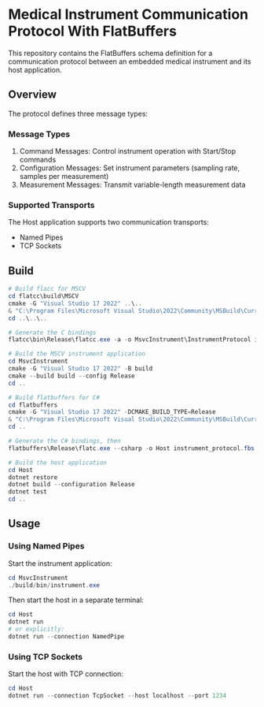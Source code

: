 # Medical Instrument Communication Protocol With FlatBuffers

This repository contains the FlatBuffers schema definition for a communication protocol between an embedded medical instrument and its host application.

## Overview

The protocol defines three message types:

### Message Types

1. Command Messages: Control instrument operation with Start/Stop commands
2. Configuration Messages: Set instrument parameters (sampling rate, samples per measurement)  
3. Measurement Messages: Transmit variable-length measurement data

### Supported Transports

The Host application supports two communication transports:

- Named Pipes
- TCP Sockets

## Build

```powershell
# Build flacc for MSCV
cd flatcc\build\MSCV
cmake -G "Visual Studio 17 2022" ..\..
& "C:\Program Files\Microsoft Visual Studio\2022\Community\MSBuild\Current\Bin\MSBuild.exe" -p:Configuration=Release FlatCC.sln
cd ..\..\..

# Generate the C bindings
flatcc\bin\Release\flatcc.exe -a -o MsvcInstrument\InstrumentProtocol instrument_protocol.fbs

# Build the MSCV instrument application
cd MsvcInstrument
cmake -G "Visual Studio 17 2022" -B build
cmake --build build --config Release
cd ..

# Build flatbuffers for C#
cd flatbuffers
cmake -G "Visual Studio 17 2022" -DCMAKE_BUILD_TYPE=Release
& "C:\Program Files\Microsoft Visual Studio\2022\Community\MSBuild\Current\Bin\MSBuild.exe" -p:Configuration=Release .\FlatBuffers.sln
cd ..

# Generate the C# bindings, then 
flatbuffers\Release\flatc.exe --csharp -o Host instrument_protocol.fbs

# Build the host application
cd Host
dotnet restore
dotnet build --configuration Release
dotnet test
cd ..
```

## Usage

### Using Named Pipes

Start the instrument application:
```powershell
cd MsvcInstrument
./build/bin/instrument.exe
```

Then start the host in a separate terminal:
```powershell
cd Host
dotnet run
# or explicitly:
dotnet run --connection NamedPipe
```

### Using TCP Sockets

Start the host with TCP connection:
```powershell
cd Host
dotnet run --connection TcpSocket --host localhost --port 1234
```
